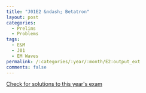 ```yaml
---
title: "J01E2 &ndash; Betatron"
layout: post
categories:
  - Prelims
  - Problems
tags:
  - E&M
  - J01
  - EM Waves
permalink: /:categories/:year/:month/E2:output_ext
comments: false
---
```

<object data="2001J2E.pdf" type="application/pdf" width="100%" height="500"></object>
<div class="message"><a href='https://princetonprelim.com/prelim/6/'>Check for solutions to this year's exam</a></div>